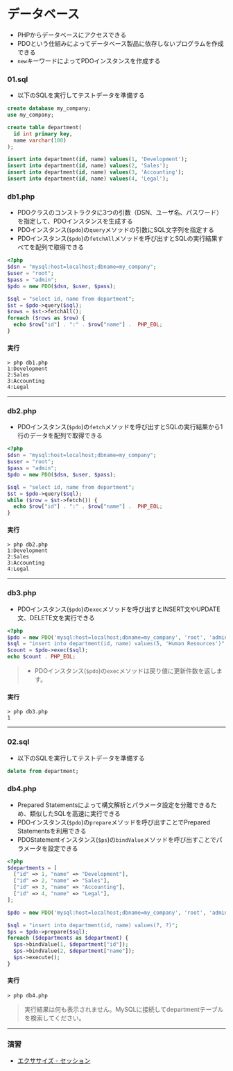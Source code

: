 # データベース

+ PHPからデータベースにアクセスできる
+ PDOという仕組みによってデータベース製品に依存しないプログラムを作成できる
+ `new`キーワードによってPDOインスタンスを作成する


### 01.sql

+ 以下のSQLを実行してテストデータを準備する

```sql
create database my_company;
use my_company;

create table department(
  id int primary key,
  name varchar(100)
);

insert into department(id, name) values(1, 'Development');
insert into department(id, name) values(2, 'Sales');
insert into department(id, name) values(3, 'Accounting');
insert into department(id, name) values(4, 'Legal');
```

### db1.php

+ PDOクラスのコンストラクタに3つの引数（DSN、ユーザ名、パスワード）を指定して、PDOインスタンスを生成する
+ PDOインスタンス(`$pdo`)の`query`メソッドの引数にSQL文字列を指定する
+ PDOインスタンス(`$pdo`)の`fetchAll`メソッドを呼び出すとSQLの実行結果すべてを配列で取得できる

```php
<?php
$dsn = "mysql:host=localhost;dbname=my_company";
$user = "root";
$pass = "admin";
$pdo = new PDO($dsn, $user, $pass);

$sql = "select id, name from department";
$st = $pdo->query($sql);
$rows = $st->fetchAll();
foreach ($rows as $row) {
  echo $row["id"] . ":" . $row["name"] .  PHP_EOL;
}
```

#### 実行

```
> php db1.php
1:Development
2:Sales
3:Accounting
4:Legal
```

---

### db2.php

+ PDOインスタンス(`$pdo`)の`fetch`メソッドを呼び出すとSQLの実行結果から1行のデータを配列で取得できる

```php
<?php
$dsn = "mysql:host=localhost;dbname=my_company";
$user = "root";
$pass = "admin";
$pdo = new PDO($dsn, $user, $pass);

$sql = "select id, name from department";
$st = $pdo->query($sql);
while ($row = $st->fetch()) {
  echo $row["id"] . ":" . $row["name"] .  PHP_EOL;
}
```

#### 実行

```
> php db2.php
1:Development
2:Sales
3:Accounting
4:Legal
```

---

### db3.php

+ PDOインスタンス(`$pdo`)の`exec`メソッドを呼び出すとINSERT文やUPDATE文、DELETE文を実行できる

```php
<?php
$pdo = new PDO('mysql:host=localhost;dbname=my_company', 'root', 'admin');
$sql = "insert into department(id, name) values(5, 'Human Resources')";
$count = $pdo->exec($sql);
echo $count . PHP_EOL;
```

> + PDOインスタンス(`$pdo`)の`exec`メソッドは戻り値に更新件数を返します。


#### 実行

```
> php db3.php
1
```

---

### 02.sql

+ 以下のSQLを実行してテストデータを準備する

```sql
delete from department;
```

### db4.php

+ Prepared Statementsによって構文解析とパラメータ設定を分離できるため、類似したSQLを高速に実行できる
+ PDOインスタンス(`$pdo`)の`prepare`メソッドを呼び出すことでPrepared Statementsを利用できる
+ PDOStatementインスタンス(`$ps`)の`bindValue`メソッドを呼び出すことでパラメータを設定できる

```php
<?php
$departments = [
  ["id" => 1, "name" => "Development"],
  ["id" => 2, "name" => "Sales"],
  ["id" => 3, "name" => "Accounting"],
  ["id" => 4, "name" => "Legal"],
];

$pdo = new PDO('mysql:host=localhost;dbname=my_company', 'root', 'admin');

$sql = "insert into department(id, name) values(?, ?)";
$ps = $pdo->prepare($sql);
foreach ($departments as $department) {
  $ps->bindValue(1, $department["id"]);
  $ps->bindValue(2, $department["name"]);
  $ps->execute();
}
```

>

#### 実行

```
> php db4.php
```

> 実行結果は何も表示されません。MySQLに接続してdepartmentテーブルを検索してください。

---

### 演習

+ [エクササイズ - セッション](ex/06_ex.md)
